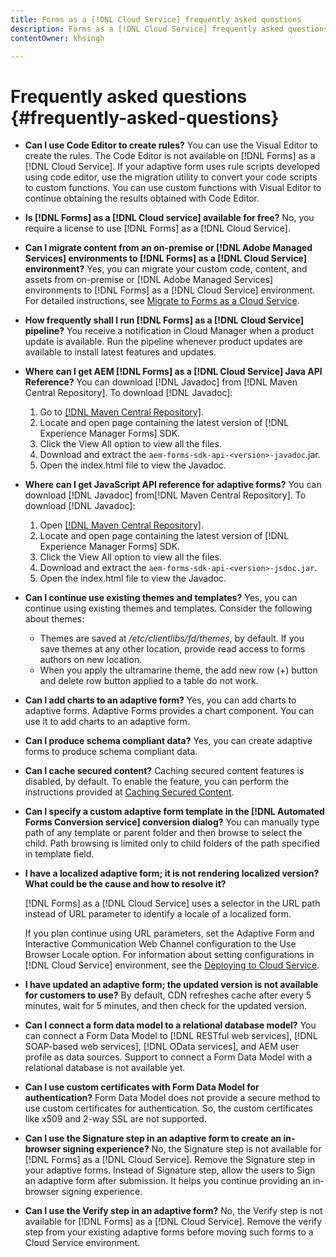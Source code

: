 ```yaml
---
title: Forms as a [!DNL Cloud Service] frequently asked questions 
description: Forms as a [!DNL Cloud Service] frequently asked questions
contentOwner: khsingh

---
```

# Frequently asked questions {#frequently-asked-questions}

* **Can I use Code Editor to create rules?**
You can use the Visual Editor to create the rules. The Code Editor is not available on [!DNL Forms] as a [!DNL Cloud Service]. If your adaptive form uses rule scripts developed using code editor, use the migration utility to convert your code scripts to custom functions. You can use custom functions with Visual Editor to continue obtaining the results obtained with Code Editor.

* **Is [!DNL Forms] as a [!DNL Cloud service] available for free?**
No, you require a license to use [!DNL Forms] as a [!DNL Cloud Service].

* **Can I migrate content from an on-premise or [!DNL Adobe Managed Services] environments to [!DNL Forms] as a [!DNL Cloud Service] environment?**
Yes, you can migrate your custom code, content, and assets from on-premise or [!DNL Adobe Managed Services] environments to [!DNL Forms] as a [!DNL Cloud Service] environment. For detailed instructions, see [Migrate to Forms as a Cloud Service](migrate-to-forms-as-a-cloud-service.md).

<!-- You can use package manager or Experience Manager UI to [export and import Forms and related assets](import-export-forms-templates.md), use the migration utility to make your existing assets compatible with [!DNL Forms] as a [!DNL Cloud Service], use the [Best Practices Analyzer](https://experienceleague.adobe.com/docs/experience-manager-cloud-service/moving/cloud-migration/best-practices-analyzer/overview-best-practices-analyzer.html?lang=en#best-practices-analyzer) tool to find the features and APIs that require changes and updated before migration, and use the [Content Transfer Tools](https://docs.adobe.com/content/help/en/experience-manager-cloud-service/moving/home.html) to move your custom code without refactoring it. -->

* **How frequently shall I run [!DNL Forms] as a [!DNL Cloud Service] pipeline?**
You receive a notification in Cloud Manager when a product update is available. Run the pipeline whenever product updates are available to install latest features and updates.

* **Where can I get AEM [!DNL Forms] as a [!DNL Cloud Service] Java API Reference?**
You can download [!DNL Javadoc] from [!DNL Maven Central Repository]. To download [!DNL Javadoc]:
    1. Go to [[!DNL Maven Central Repository]](https://mvnrepository.com/artifact/com.adobe.aem/aem-forms-sdk-api).
    1. Locate and open page containing the latest version of [!DNL Experience Manager Forms] SDK.
    1. Click the View All option to view all the files.
    1. Download and extract the `aem-forms-sdk-api-<version>-javadoc`.jar.  
    1. Open the index.html file to view the Javadoc.

* **Where can I get JavaScript API reference for adaptive forms?**
You can download [!DNL Javadoc] from[!DNL  Maven Central Repository]. To download [!DNL Javadoc]:
    1. Open [[!DNL Maven Central Repository]](https://mvnrepository.com/artifact/com.adobe.aem/aem-forms-sdk-api).
    1. Locate and open page containing the latest version of [!DNL Experience Manager Forms] SDK.
    1. Click the View All option to view all the files.
    1. Download and extract the `aem-forms-sdk-api-<version>-jsdoc.jar`.  
    1. Open the index.html file to view the Javadoc.

* **Can I continue use existing themes and templates?**
Yes, you can continue using existing themes and templates. Consider the following about themes:

  * Themes are saved at */etc/clientlibs/fd/themes*, by default. If you save themes at any other location, provide read access to forms authors on new location.
  * When you apply the ultramarine theme, the add new row (+) button and delete row button applied to a table do not work.

* **Can I add charts to an adaptive form?**
Yes, you can add charts to adaptive forms. Adaptive Forms provides a chart component. You can use it to add charts to an adaptive form.  

* **Can I produce schema compliant data?**
Yes, you can create adaptive forms to produce schema compliant data.

<!-- * **Can I pass custom parameters to the prefill service?**
Custom parameters are planned for an upcoming release. -->

* **Can I cache secured content?**
Caching secured content features is disabled, by default. To enable the feature, you can perform the instructions provided at [Caching Secured Content](https://docs.adobe.com/content/help/en/experience-manager-dispatcher/using/configuring/permissions-cache.html).

* **Can I specify a custom adaptive form template in the [!DNL Automated Forms Conversion service] conversion dialog?**
You can manually type path of any template or parent folder and then browse to select the child. Path browsing is limited only to child folders of the path specified in template field.

* **I have a localized adaptive form; it is not rendering localized version? What could be the cause and how to resolve it?**

  [!DNL Forms] as a [!DNL Cloud Service] uses a selector in the URL path instead of URL parameter to identify a locale of a localized form. 

  If you plan continue using URL parameters, set the Adaptive Form and Interactive Communication Web Channel configuration to the Use Browser Locale option. For information about setting configurations in [!DNL Cloud Service] environment, see the [Deploying to Cloud Service](https://docs.adobe.com/content/help/en/experience-manager-cloud-service/implementing/deploying/overview.html#osgi-configuration).

* **I have updated an adaptive form; the updated version is not available for customers to use?**
By default, CDN refreshes cache after every 5 minutes, wait for 5 minutes, and then check for the updated version.

* **Can I connect a form data model to a relational database model?**
You can connect a Form Data Model to [!DNL RESTful web services], [!DNL SOAP-based web services], [!DNL OData services], and AEM user profile as data sources. Support to connect a Form Data Model with a relational database is not available yet.  

* **Can I use custom certificates with Form Data Model for authentication?**
Form Data Model does not provide a secure method to use custom certificates for authentication. So, the custom certificates like x509 and 2-way SSL are not supported.  

* **Can I use the Signature step in an adaptive form to create an in-browser signing experience?**
No, the Signature step is not available for [!DNL Forms] as a [!DNL Cloud Service]. Remove the Signature step in your adaptive forms. Instead of Signature step, allow the users to Sign an adaptive form after submission. It helps you continue providing an in-browser signing experience.

* **Can I use the Verify step in an adaptive form?**
No, the Verify step is not available for [!DNL Forms] as a [!DNL Cloud Service]. Remove the verify step from your existing adaptive forms before moving such forms to a Cloud Service environment.
